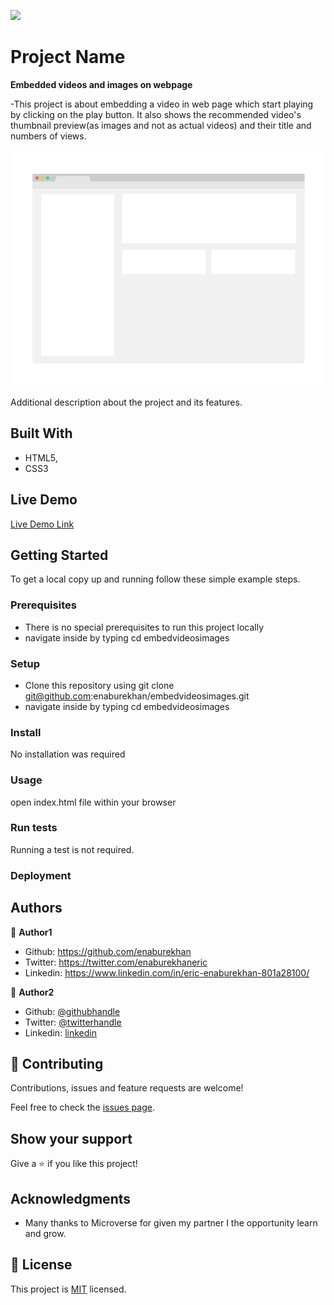 ![](https://img.shields.io/badge/Microverse-blueviolet)

# Project Name


**Embedded videos and images on webpage**

-This project is about embedding a video in web page which start playing by clicking on the play button. It also shows the    recommended video's thumbnail preview(as images and not as actual videos) and their title and numbers of views.

![screenshot](./app_screenshot.png)

Additional description about the project and its features.

## Built With

- HTML5,
- CSS3


## Live Demo

[Live Demo Link](https://livedemo.com)


## Getting Started


To get a local copy up and running follow these simple example steps.

### Prerequisites
- There is no special prerequisites to run this project locally
- navigate inside by typing cd embedvideosimages

### Setup
- Clone this repository using git clone git@github.com:enaburekhan/embedvideosimages.git
- navigate inside by typing cd embedvideosimages

### Install
No installation was required

### Usage
open index.html file within your browser

### Run tests
Running a test is not required.

### Deployment



## Authors

👤 **Author1**

- Github: https://github.com/enaburekhan
- Twitter: https://twitter.com/enaburekhaneric
- Linkedin: https://www.linkedin.com/in/eric-enaburekhan-801a28100/

👤 **Author2**

- Github: [@githubhandle](https://github.com/githubhandle)
- Twitter: [@twitterhandle](https://twitter.com/twitterhandle)
- Linkedin: [linkedin](https://linkedin.com/linkedinhandle)

## 🤝 Contributing

Contributions, issues and feature requests are welcome!

Feel free to check the [issues page](issues/).

## Show your support

Give a ⭐️ if you like this project!

## Acknowledgments

- Many thanks to Microverse for given my partner I the opportunity learn and grow.


## 📝 License

This project is [MIT](lic.url) licensed.
